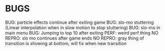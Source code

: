 BUGS
====

BUG: particle effects continue after exiting game
BUG: slo-mo stuttering (Linear interpolation when in slow motion to stop stuttering)
BUG: slo-mo in main menu
BUG: Jumping to top 10 after exiting
PERF: weird perf thing
NO REPRO: slo mo continues after game ends
NO REPRO: gray thing of transition is showing at bottom, will fix when new transition


